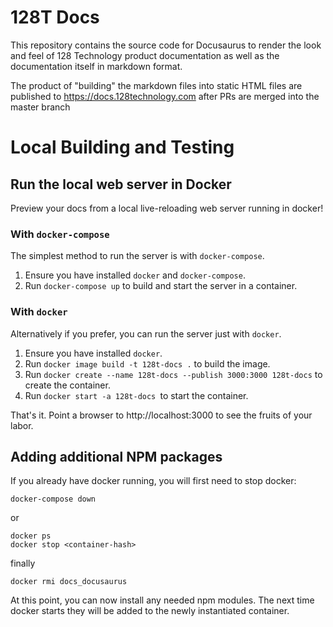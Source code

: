 # 128T Docs

This repository contains the source code for Docusaurus to render the look and feel
of 128 Technology product documentation as well as the documentation itself in
markdown format.

The product of "building" the markdown files into static HTML files are published
to https://docs.128technology.com after PRs are merged into the master branch

# Local Building and Testing

## Run the local web server in Docker

Preview your docs from a local live-reloading web server running in docker!

### With `docker-compose`

The simplest method to run the server is with `docker-compose`.

1. Ensure you have installed `docker` and `docker-compose`.
2. Run `docker-compose up` to build and start the server in a container.

### With `docker`

Alternatively if you prefer, you can run the server just with `docker`.

1. Ensure you have installed `docker`.
2. Run `docker image build -t 128t-docs .` to build the image.
3. Run `docker create --name 128t-docs --publish 3000:3000 128t-docs` to create the container.
4. Run `docker start -a 128t-docs `to start the container.

That's it. Point a browser to http://localhost:3000 to see the fruits of your labor.

## Adding additional NPM packages

If you already have docker running, you will first need to stop docker:
```
docker-compose down
```
or
```
docker ps
docker stop <container-hash>
```
finally
```
docker rmi docs_docusaurus
```

At this point, you can now install any needed npm modules.  The next time docker starts
they will be added to the newly instantiated container.